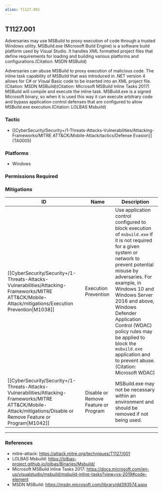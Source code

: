 ```yaml
---
alias: T1127.001
---
```


## T1127.001

Adversaries may use MSBuild to proxy execution of code through a trusted Windows utility. MSBuild.exe (Microsoft Build Engine) is a software build platform used by Visual Studio. It handles XML formatted project files that define requirements for loading and building various platforms and configurations.(Citation: MSDN MSBuild)

Adversaries can abuse MSBuild to proxy execution of malicious code. The inline task capability of MSBuild that was introduced in .NET version 4 allows for C# or Visual Basic code to be inserted into an XML project file.(Citation: MSDN MSBuild)(Citation: Microsoft MSBuild Inline Tasks 2017) MSBuild will compile and execute the inline task. MSBuild.exe is a signed Microsoft binary, so when it is used this way it can execute arbitrary code and bypass application control defenses that are configured to allow MSBuild.exe execution.(Citation: LOLBAS Msbuild)


### Tactic
- [[CyberSecurity/Security+/1-Threats-Attacks-Vulnerabilities/Attacking-Frameworks/MITRE ATT&CK/Mobile-Attack/tactics/Defense Evasion]] (TA0005)

### Platforms
- Windows

### Permissions Required

### Mitigations

| ID | Name | Description |
| --- | --- | --- |
| [[CyberSecurity/Security+/1-Threats-Attacks-Vulnerabilities/Attacking-Frameworks/MITRE ATT&CK/Mobile-Attack/mitigations/Execution Prevention\|M1038]] | Execution Prevention | Use application control configured to block execution of <code>msbuild.exe</code> if it is not required for a given system or network to prevent potential misuse by adversaries. For example, in Windows 10 and Windows Server 2016 and above, Windows Defender Application Control (WDAC) policy rules may be applied to block the <code>msbuild.exe</code> application and to prevent abuse.(Citation: Microsoft WDAC) |
| [[CyberSecurity/Security+/1-Threats-Attacks-Vulnerabilities/Attacking-Frameworks/MITRE ATT&CK/Mobile-Attack/mitigations/Disable or Remove Feature or Program\|M1042]] | Disable or Remove Feature or Program | MSBuild.exe may not be necessary within an environment and should be removed if not being used. |


---
### References

- mitre-attack: https://attack.mitre.org/techniques/T1127/001
- LOLBAS Msbuild: https://lolbas-project.github.io/lolbas/Binaries/Msbuild/
- Microsoft MSBuild Inline Tasks 2017: https://docs.microsoft.com/en-us/visualstudio/msbuild/msbuild-inline-tasks?view=vs-2019#code-element
- MSDN MSBuild: https://msdn.microsoft.com/library/dd393574.aspx
